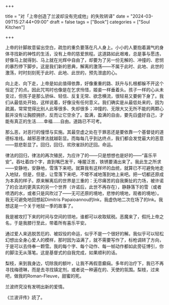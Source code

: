+++

title = "对「上帝创造了兰波却没有完成他」的失败转译"
date = "2024-03-09T15:27:44+09:00"
draft = false
tags = ["Book"]
categories = ["Soul Kitchen"]

+++

上帝的针脚故意留出空白，疏忽的重负要落在凡人身上。小小的人要抱着漏气的身体寻找新的神性的生活，没有上帝的慈爱旅程。这道路如此艰难，总是事与愿违，好像马上就得到、马上就在光辉中自由了，却要为了另一份无解的、冲撞的、悲悯的暴烈停下脚步。这是我们新的恩典，解离的激荡——不属于此时、此地、此世的激荡，时时刻刻死于此时、此地、此世的，预先泄底的心。

向上走、向下走，上帝是如此值得依靠，好像重重的路、跃升与扎根都躲不开这个恒定了的点。因此咒骂时也像是在乞求怜惜，姬妾一样垂着头。孩子一样的心从未变过，但孩子是那么骄纵、轻信、反复无常、欲念横流，很轻易又要俯下身了。我们从最低处开始，这样说着，好像没有任何意义。我们确实是从最低处来的，因为疏漏，常常觉得比别人此等很多、失却很多；冲撞的、无限大又无所不能的两颗心脏并没有让胸腔拥挤，反而让它空余了。盈满，盈满的自由，要先舀盛好自己，才能有真正的生活……幸福……自由。道路已不可考。

那么恶，对恶行的憧憬与实施。其最空虚之处在于罪恶还是要依靠一个基督徒的道德标准线。越邪恶律法就越彰显。而每每几乎到达终点，我们都会发觉最大的恶意——慈悲彰显了。回归，回归，欢欣雀跃的迂回。命运。

律法的回归，律法的再次殖民，为应许了的——只是想想也是好的——“喜乐平安”。吞吐着四个字，直到嘴巴发干，唾腥泛苦，铁锈要涌出来了。我此生之所求——安静地，安静地，雪落下来吧。就算我有这样坏的血统，就算已不可避免地走入地狱，但是，但是，让雪落下来吧，不增不减地落到地上来吧。把一切都还原成为本真的样子。原来解离后的世界是三重的：无尽痛苦的自我撕扯的力场，被许诺了的合法的更真实的另一个世界（许诺后，此世不再存在），静静落下的雪（或者喷洒的水，或者只是风吹过了——无可还原的境地，悲惨的境地，观者的境地）。我无可避免地回想起Dimitris Papaioannou的Ink，我虚伪地二次在场了的Ink。我想这是一个关于地狱一季的故事了。

我是被攻打下来的时间与空间的领地，谁都可以收取赋税。恶魔来了，假托上帝之名，于是我膝行至此，带着所有喜乐平安。

通过爱人来逃脱苦厄的、被奴役的命运，似乎不是一个很好的解。我似乎可以轻松幻想出全身心爱人的模样，那时因为溢满了，就不需要写作了，标枪调转了方向，于是可以去侍奉一颗雪。我的每个字、每个动作、每一帧动作都如此旁征博引，你的脚注无从落笔。这是基督式的自我完成，如果顺利的话。

梨枝，来到我身边，切除我的额叶，让我不再假意癫痫。多年的治疗下，我已不再寻找梅德琳，而是去寻找镇定剂，或者说一种遍在的、天使的氛围。梨枝，过来吧，做我的Roman-Fleuve，甜蜜的死。

兰波终究没有发明出新的爱情。



《兰波评传》読了。


